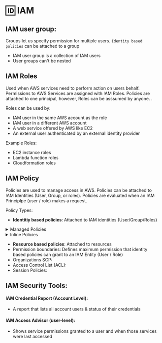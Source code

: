 # 🆔 IAM

## IAM user group:

Groups let us specify permission for multiple users. `Identity based policies` can be attached to a group

* IAM user group is a collection of IAM users
* User groups can't be nested

## IAM Roles

Used when AWS services need to perform action on users behalf. Permissions to AWS Services are assigned with IAM Roles. Policies are attached to one principal, however, Roles can be asssumed by anyone. .

Roles can be used by:

* IAM user in the same AWS account as the role
* IAM user in a different AWS account
* A web service offered by AWS like EC2
* An external user authenticated by an external identity provider

Example Roles:

* EC2 instance roles
* Lambda function roles
* Cloudformation roles

## IAM Policy

Policies are used to manage access in AWS. Policies can be attached to IAM Identities (User, Group, or roles). Policies are evaluated when an IAM Principlpe (user / role) makes a request.

Policy Types:

* **Identitiy based policies**: Attached to IAM identities (User/Group/Roles)

<details>

<summary>Managed Policies</summary>

* AWS Managed Policies: Created & managed by AWS
* Customer managed policies: Created and managed by AWS account

</details>

<details>

<summary>Inline Policies</summary>

Policies that are added to single user, group or role. Maintain a strict one-to-one relationship between a policy & entity. They are deleted when you delete the idenitity.&#x20;

</details>

* **Resource based policies**: Attached to resources
* Permission boundaries: Defines maximum permission that identity based policies can grant to an IAM Entity (User / Role)
* Organizations SCP:&#x20;
* Access Control List (ACL):
* Session Policies:

## IAM Security Tools:

#### IAM Credential Report (Account Level):

* A report that lists all account users & status of their credentials

#### IAM  Access Advisor (user-level):

* Shows service permissions granted to a user and when those services were last accessed
